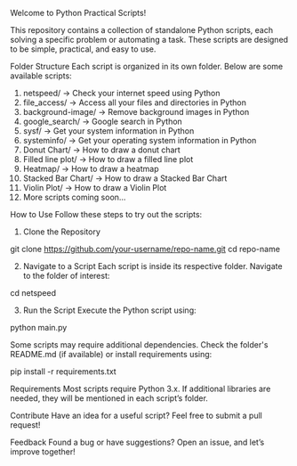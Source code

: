 Welcome to Python Practical Scripts!

This repository contains a collection of standalone Python scripts, each solving a specific problem or automating a task. These scripts are designed to be simple, practical, and easy to use.

Folder Structure
Each script is organized in its own folder. Below are some available scripts:

1. netspeed/ → Check your internet speed using Python
2. file_access/ → Access all your files and directories in Python
3. background-image/ → Remove background images in Python
4. google_search/ → Google search in Python
5. sysf/ → Get your system information in Python
6. systeminfo/ → Get your operating system information in Python
7. Donut Chart/ → How to draw a donut chart
8. Filled line plot/ → How to draw a filled line plot
9. Heatmap/ → How to draw a heatmap
10. Stacked Bar Chart/ → How to draw a Stacked Bar Chart
11. Violin Plot/ → How to draw a Violin Plot
7. More scripts coming soon...

How to Use
Follow these steps to try out the scripts:

1. Clone the Repository

git clone https://github.com/your-username/repo-name.git
cd repo-name

2. Navigate to a Script
Each script is inside its respective folder. Navigate to the folder of interest:

cd netspeed

3. Run the Script
Execute the Python script using:

python main.py

Some scripts may require additional dependencies. Check the folder's README.md (if available) or install requirements using:

pip install -r requirements.txt

Requirements
Most scripts require Python 3.x. If additional libraries are needed, they will be mentioned in each script’s folder.

Contribute
Have an idea for a useful script? Feel free to submit a pull request!

Feedback
Found a bug or have suggestions? Open an issue, and let’s improve together! 
